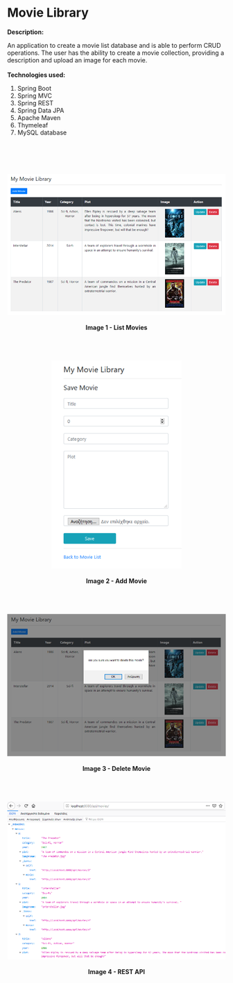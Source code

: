 # Movie Library
<b>Description:</b>

An application to create a movie list database and is able to perform CRUD operations. 
The user has the ability to create a movie collection, providing a description and
upload an image for each movie.
<br><br>
<b>Technologies used:</b>
<br>
<ol>
	<li>Spring Boot</li>
	<li>Spring MVC</li>
	<li>Spring REST</li>
	<li>Spring Data JPA</li>
	<li>Apache Maven</li>
	<li>Thymeleaf</li>
	<li>MySQL database</li>
</ol>

# 

<br><br>

<div align="center">
	<kbd><img src="./images/01.Movies_List.png" width="650" /></kbd>
	<br><br>
	<b>Image 1 - List Movies</b>
</div>
<br><br>
<br><br>
<div align="center">
	<kbd><img src="./images/02.Add_Movie.png" width="300" /></kbd>
	<br><br>
	<b>Image 2 - Add Movie</b>
</div>
<br><br>
<br><br>
<div align="center">
	<kbd><img src="./images/03.Delete_Movie.png" width="650" /></kbd>
	<br><br>
	<b>Image 3 - Delete Movie</b>
</div>
<br><br>
<br><br>
<div align="center">
	<kbd><img src="./images/04.REST_API.png" width="650" /></kbd>
	<br><br>
	<b>Image 4 - REST API</b>
</div>
<br><br>
<br><br>